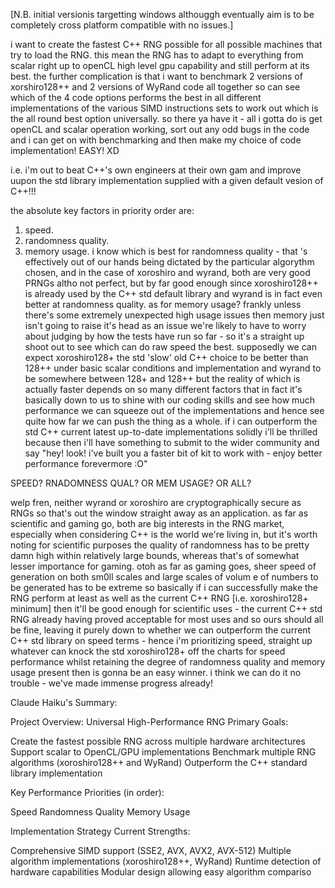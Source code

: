 [N.B. initial versionis targetting windows althouggh eventually aim is to be completely cross platform compatible with no issues.]

i want to create the fastest C++ RNG possible for all possible machines that try to load the RNG. this mean the RNG has to adapt to everything from scalar right up to openCL high level gpu capability and still perform at its best.
the further complication is that i want to benchmark 2 versions of xorshiro128++ and 2 versions of WyRand code all together so can see which of the 4 code options performs the best in all different implementations of the various SIMD instructions sets to work out which is the all round best option universally.
so there ya have it - all i gotta do is get openCL and scalar operation working, sort out any odd bugs in the code and i can get on with benchmarking and then make my choice of  code implementation!
EASY! XD

i.e. i'm out to beat C++'s own engineers at their own gam and improve uupon the std library implementation supplied with a given default vesion of C++!!!


the absolute key factors in priority order are: 
1. speed.
2. randomness quality.
3. memory usage.
i know which is best for  randomness quality - that 's effectively out of our hands being dictated by the particular algorythm chosen, and in the case of xoroshiro and wyrand, both are very good PRNGs  altho not perfect, but by far good enough since xoroshiro128++ is already used by the C++ std default library and wyrand is in fact even better at randomness quality. as for memory usage? frankly unless there's some extremely unexpected high usage issues then memory just isn't going to raise it's head as an issue we're likely to have to worry about judging by how the tests have run  so far - so it's a straight up shoot out to see which can do raw speed the best. supposedly we can expect xoroshiro128+ the std 'slow' old C++ choice to be better than 128++ under basic scalar conditions and implementation and wyrand to be somewhere between 128+ and 128++ but the reality of which is actually faster depends on so many different factors that in fact it's basically down to us to shine with our coding skills and see how much performance we can squeeze out of the implementations and hence see quite how far we can push the thing as a whole. if i can outperform the std C++ current latest up-to-date implementations solidly i'll be thrilled because then i'll have something to submit to the wider community and say "hey! look! i've built you a faster bit of kit to work with - enjoy better performance forevermore :O"


SPEED? RNADOMNESS QUAL? OR MEM USAGE? OR ALL?

welp fren, neither wyrand or xoroshiro are cryptographically secure as RNGs so that's out the window straight away as an application. as far as scientific and gaming go, both are big interests in the RNG market, especially when considering C++ is the world we're living in, but it's worth noting for scientific purposes the quality of randomness has to be pretty damn high within relatively large bounds, whereas that's of somewhat lesser importance for gaming. otoh as far as gaming goes, sheer speed of generation on both sm0ll scales and large scales of volum e of numbers to be generated has to be extreme so basically if i can successfully make the RNG perform at least as well as the current C++ RNG [i.e.  xoroshiro128+ minimum] then it'll be good enough for scientific uses - the current C++ std RNG already having proved acceptable for most uses and so ours should all be fine, leaving it purely down to whether we can outperform the current C++ std library on speed terms - hence i'm prioritizing speed, straight up whatever can knock the std xoroshiro128+ off the charts for speed performance whilst retaining the degree of randomness quality and memory usage present then is gonna be an easy winner. i think we can do it no trouble - we've made immense progress already!



Claude Haiku's Summary:

Project Overview: Universal High-Performance RNG
Primary Goals:

Create the fastest possible RNG across multiple hardware architectures
Support scalar to OpenCL/GPU implementations
Benchmark multiple RNG algorithms (xoroshiro128++ and WyRand)
Outperform the C++ standard library implementation

Key Performance Priorities (in order):

Speed
Randomness Quality
Memory Usage

Implementation Strategy
Current Strengths:

Comprehensive SIMD support (SSE2, AVX, AVX2, AVX-512)
Multiple algorithm implementations (xoroshiro128++, WyRand)
Runtime detection of hardware capabilities
Modular design allowing easy algorithm compariso

